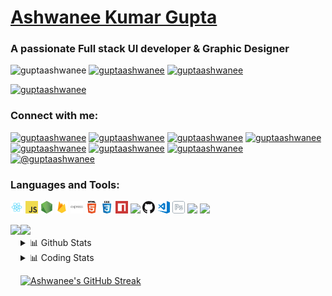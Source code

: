# [Ashwanee Kumar Gupta](https://www.inspirecg.in/)

<h3>A passionate Full stack UI developer & Graphic Designer</h3>

<p align="left"> <img src="https://komarev.com/ghpvc/?username=guptaashwanee&label=Profile%20views&color=0e75b6&style=flat" alt="guptaashwanee" />
<a href="https://twitter.com/guptaashwanee" target="_blank"><img src="https://img.shields.io/twitter/follow/guptaashwanee?style=social" alt="guptaashwanee" /></a>
<a href="https://github.com/guptaashwanee" target="_blank"><img src="https://img.shields.io/github/followers/guptaashwanee?style=social" alt="guptaashwanee" /></a></p>

<p align="left"> <a href="#"><img src="https://github-profile-trophy.vercel.app/?username=guptaashwanee&theme=gruvbox" alt="guptaashwanee" /></a> </p>


<h3 align="left">Connect with me:</h3>
<p align="left">
<a href="https://www.linkedin.com/in/guptaashwanee/" target="_blank"><img src="https://img.shields.io/badge/LinkedIn-brightgreen?style=social&logo=linkedin" alt="guptaashwanee" /></a>
<a href="https://instagram.com/guptaashwanee" target="_blank"><img src="https://img.shields.io/badge/Instagram-brightgreen?style=social&logo=instagram" alt="guptaashwanee" /></a>
<a href="https://github.com/guptaashwanee" target="_blank"><img src="https://img.shields.io/badge/Github-brightgreen?style=social&logo=github" alt="guptaashwanee" /></a>
<a href="https://twitter.com/guptaashwanee" target="_blank"><img src="https://img.shields.io/badge/Twitter-brightgreen?style=social&logo=twitter" alt="guptaashwanee" /></a>
<a href="https://www.dribbble.com/guptaashwanee" target="_blank"><img src="https://img.shields.io/badge/Dribbble-brightgreen?style=social&logo=dribbble" alt="guptaashwanee" /></a>
<a href="https://facebook.com/guptaashwanee" target="_blank"><img src="https://img.shields.io/badge/Facebook-brightgreen?style=social&logo=facebook" alt="guptaashwanee" /></a>
<a href="https://www.behance.net/guptaashwanee" target="_blank"><img src="https://img.shields.io/badge/Behance-brightgreen?style=social&logo=behance" alt="guptaashwanee" /></a>
<a href="https://medium.com/@guptaashwanee" target="_blank"><img src="https://img.shields.io/badge/Medium-brightgreen?style=social&logo=medium" alt="@guptaashwanee" /></a>
</p>

<h3 align="left">Languages and Tools:</h3>
<code><img height="20" src="https://raw.githubusercontent.com/github/explore/80688e429a7d4ef2fca1e82350fe8e3517d3494d/topics/react/react.png"></code>
<code><img height="20" src="https://raw.githubusercontent.com/github/explore/80688e429a7d4ef2fca1e82350fe8e3517d3494d/topics/javascript/javascript.png"></code>
<code><img height="20" src="https://raw.githubusercontent.com/github/explore/80688e429a7d4ef2fca1e82350fe8e3517d3494d/topics/nodejs/nodejs.png"></code>
<code><img height="20" src="https://raw.githubusercontent.com/github/explore/5c058a388828bb5fde0bcafd4bc867b5bb3f26f3/topics/firebase/firebase.png"></code>
<code><img height="20" src="https://raw.githubusercontent.com/devicons/devicon/master/icons/express/express-original-wordmark.svg"></code>
<code><img height="20" src="https://raw.githubusercontent.com/github/explore/5c058a388828bb5fde0bcafd4bc867b5bb3f26f3/topics/html/html.png"></code>
<code><img height="20" src="https://raw.githubusercontent.com/github/explore/5c058a388828bb5fde0bcafd4bc867b5bb3f26f3/topics/css/css.png"></code>
<code><img height="20" src="https://raw.githubusercontent.com/github/explore/5c058a388828bb5fde0bcafd4bc867b5bb3f26f3/topics/npm/npm.png"></code>
<code><img height="20" src="https://www.vectorlogo.zone/logos/git-scm/git-scm-icon.svg"></code>
<code><img height="20" src="https://raw.githubusercontent.com/github/explore/78df643247d429f6cc873026c0622819ad797942/topics/github/github.png"></code>
<code><img height="20" src="https://raw.githubusercontent.com/github/explore/80688e429a7d4ef2fca1e82350fe8e3517d3494d/topics/visual-studio-code/visual-studio-code.png"></code>
<code><img height="20" src="https://raw.githubusercontent.com/devicons/devicon/master/icons/photoshop/photoshop-line.svg"></code>
<code><img height="20" src="https://www.vectorlogo.zone/logos/adobe_illustrator/adobe_illustrator-icon.svg"></code>
<code><img height="20" src="https://banner2.cleanpng.com/20190214/xal/kisspng-coreldraw-computer-software-vector-graphics-practica-corel-draw-5c65b31074dae4.9417377715501688484787.jpg"></code>



<div style='padding-top:15px'>
  <img height="180" align="left" src="https://github-readme-stats.vercel.app/api?username=guptaashwanee&show_icons=true&theme=dracula&count_private=true&include_all_commits=true&locale=en" />
  <img height="180" src="https://github-readme-stats.vercel.app/api/top-langs/?username=guptaashwanee&layout=default" />
</div>


<details>
<summary>📊  Github Stats</summary>
<p align="center">

<div style='padding-top:15px'>
  <img height="180" align="left" src="https://github-readme-stats.vercel.app/api?username=guptaashwanee&show_icons=true&theme=dracula&count_private=true&include_all_commits=true&locale=en" />
  <img height="180" src="https://github-readme-stats.vercel.app/api/top-langs/?username=guptaashwanee&layout=default" />
</div>
</p>
</details>

<details>
<summary>📊 Coding Stats</summary>
<p align="center">

[![Ashwanee's wakatime coding stats](https://github-readme-stats.vercel.app/api/wakatime?username=guptaashwanee)](#)
</p>
</details>


[![Ashwanee's GitHub Streak](https://github-readme-streak-stats.herokuapp.com/?user=guptaashwanee&currStreakNum=2FD3EB&fire=red&sideLabels=F00)](https://github.com/DenverCoder1/github-readme-streak-stats)

